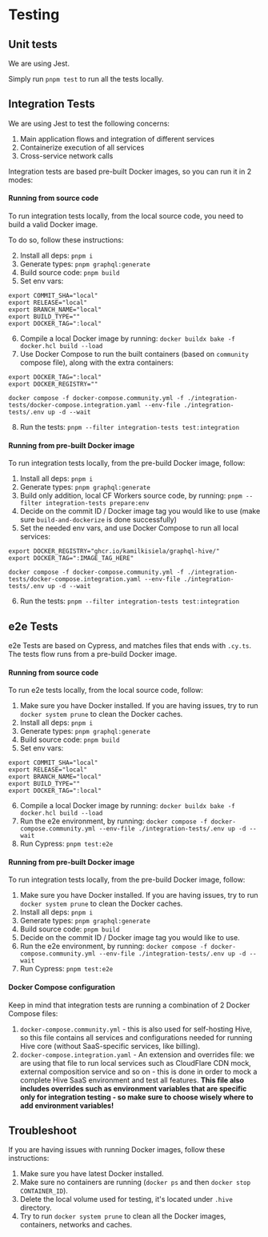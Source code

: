 # Testing

## Unit tests

We are using Jest.

Simply run `pnpm test` to run all the tests locally.

## Integration Tests

We are using Jest to test the following concerns:

1. Main application flows and integration of different services
2. Containerize execution of all services
3. Cross-service network calls

Integration tests are based pre-built Docker images, so you can run it in 2 modes:

#### Running from source code

To run integration tests locally, from the local source code, you need to build a valid Docker
image.

To do so, follow these instructions:

2. Install all deps: `pnpm i`
3. Generate types: `pnpm graphql:generate`
4. Build source code: `pnpm build`
5. Set env vars:

```
export COMMIT_SHA="local"
export RELEASE="local"
export BRANCH_NAME="local"
export BUILD_TYPE=""
export DOCKER_TAG=":local"
```

6. Compile a local Docker image by running: `docker buildx bake -f docker.hcl build --load`
7. Use Docker Compose to run the built containers (based on `community` compose file), along with
   the extra containers:

```
export DOCKER_TAG=":local"
export DOCKER_REGISTRY=""

docker compose -f docker-compose.community.yml -f ./integration-tests/docker-compose.integration.yaml --env-file ./integration-tests/.env up -d --wait
```

8. Run the tests: `pnpm --filter integration-tests test:integration`

#### Running from pre-built Docker image

To run integration tests locally, from the pre-build Docker image, follow:

1. Install all deps: `pnpm i`
2. Generate types: `pnpm graphql:generate`
3. Build only addition, local CF Workers source code, by running:
   `pnpm --filter integration-tests prepare:env`
4. Decide on the commit ID / Docker image tag you would like to use (make sure `build-and-dockerize`
   is done successfully)
5. Set the needed env vars, and use Docker Compose to run all local services:

```
export DOCKER_REGISTRY="ghcr.io/kamilkisiela/graphql-hive/"
export DOCKER_TAG=":IMAGE_TAG_HERE"

docker compose -f docker-compose.community.yml -f ./integration-tests/docker-compose.integration.yaml --env-file ./integration-tests/.env up -d --wait
```

6. Run the tests: `pnpm --filter integration-tests test:integration`

## e2e Tests

e2e Tests are based on Cypress, and matches files that ends with `.cy.ts`. The tests flow runs from
a pre-build Docker image.

#### Running from source code

To run e2e tests locally, from the local source code, follow:

1. Make sure you have Docker installed. If you are having issues, try to run `docker system prune`
   to clean the Docker caches.
2. Install all deps: `pnpm i`
3. Generate types: `pnpm graphql:generate`
4. Build source code: `pnpm build`
5. Set env vars:

```
export COMMIT_SHA="local"
export RELEASE="local"
export BRANCH_NAME="local"
export BUILD_TYPE=""
export DOCKER_TAG=":local"
```

6. Compile a local Docker image by running: `docker buildx bake -f docker.hcl build --load`
7. Run the e2e environment, by running:
   `docker compose -f docker-compose.community.yml --env-file ./integration-tests/.env up -d --wait`
8. Run Cypress: `pnpm test:e2e`

#### Running from pre-built Docker image

To run integration tests locally, from the pre-build Docker image, follow:

1. Make sure you have Docker installed. If you are having issues, try to run `docker system prune`
   to clean the Docker caches.
2. Install all deps: `pnpm i`
3. Generate types: `pnpm graphql:generate`
4. Build source code: `pnpm build`
5. Decide on the commit ID / Docker image tag you would like to use.
6. Run the e2e environment, by running:
   `docker compose -f docker-compose.community.yml --env-file ./integration-tests/.env up -d --wait`
7. Run Cypress: `pnpm test:e2e`

#### Docker Compose configuration

Keep in mind that integration tests are running a combination of 2 Docker Compose files:

1. `docker-compose.community.yml` - this is also used for self-hosting Hive, so this file contains
   all services and configurations needed for running Hive core (without SaaS-specific services,
   like billing).
2. `docker-compose.integration.yaml` - An extension and overrides file: we are using that file to
   run local services such as CloudFlare CDN mock, external composition service and so on - this is
   done in order to mock a complete Hive SaaS environment and test all features. **This file also
   includes overrides such as environment variables that are specific only for integration testing -
   so make sure to choose wisely where to add environment variables!**

## Troubleshoot

If you are having issues with running Docker images, follow these instructions:

1. Make sure you have latest Docker installed.
1. Make sure no containers are running (`docker ps` and then `docker stop CONTAINER_ID`).
1. Delete the local volume used for testing, it's located under `.hive` directory.
1. Try to run `docker system prune` to clean all the Docker images, containers, networks and caches.
